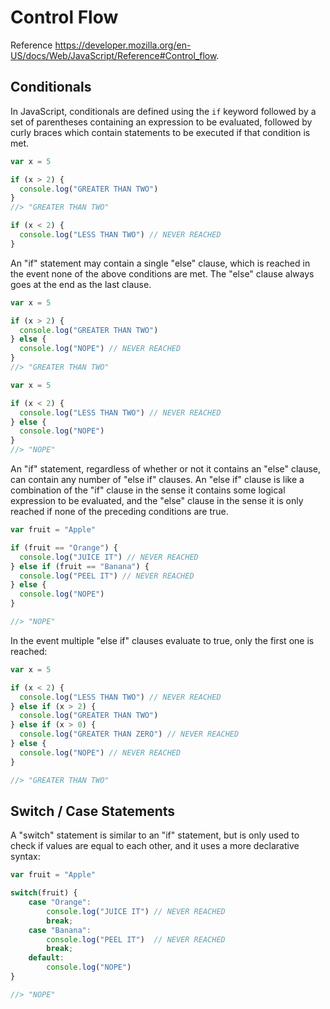 # Control Flow

Reference https://developer.mozilla.org/en-US/docs/Web/JavaScript/Reference#Control_flow.

## Conditionals

In JavaScript, conditionals are defined using the `if` keyword followed by a set of parentheses containing an expression to be evaluated, followed by curly braces which contain statements to be executed if that condition is met.

```` js
var x = 5

if (x > 2) {
  console.log("GREATER THAN TWO")
}
//> "GREATER THAN TWO"

if (x < 2) {
  console.log("LESS THAN TWO") // NEVER REACHED
}
````

An "if" statement may contain a single "else" clause, which is reached in the event none of the above conditions are met. The "else" clause always goes at the end as the last clause.

```` js
var x = 5

if (x > 2) {
  console.log("GREATER THAN TWO")
} else {
  console.log("NOPE") // NEVER REACHED
}
//> "GREATER THAN TWO"
````

````js
var x = 5

if (x < 2) {
  console.log("LESS THAN TWO") // NEVER REACHED
} else {
  console.log("NOPE")
}
//> "NOPE"
````


An "if" statement, regardless of whether or not it contains an "else" clause, can contain any number of "else if" clauses. An "else if" clause is like a combination of the "if" clause in the sense it contains some logical expression to be evaluated, and the "else" clause in the sense it is only reached if none of the preceding conditions are true.


```` js
var fruit = "Apple"

if (fruit == "Orange") {
  console.log("JUICE IT") // NEVER REACHED
} else if (fruit == "Banana") {
  console.log("PEEL IT") // NEVER REACHED
} else {
  console.log("NOPE")
}

//> "NOPE"
````


In the event multiple "else if" clauses evaluate to true, only the first one is reached:

```` js
var x = 5

if (x < 2) {
  console.log("LESS THAN TWO") // NEVER REACHED
} else if (x > 2) {
  console.log("GREATER THAN TWO")
} else if (x > 0) {
  console.log("GREATER THAN ZERO") // NEVER REACHED
} else {
  console.log("NOPE") // NEVER REACHED
}

//> "GREATER THAN TWO"
````

## Switch / Case Statements

A "switch" statement is similar to an "if" statement, but is only used to check if values are equal to each other, and it uses a more declarative syntax:

```` js
var fruit = "Apple"

switch(fruit) {
    case "Orange":
        console.log("JUICE IT") // NEVER REACHED
        break;
    case "Banana":
        console.log("PEEL IT")  // NEVER REACHED
        break;
    default:
        console.log("NOPE")
}

//> "NOPE"
````

